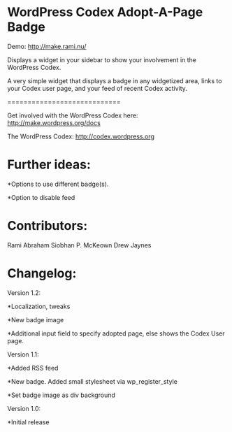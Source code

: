 WordPress Codex Adopt-A-Page Badge
==================================

Demo: http://make.rami.nu/

Displays a widget in your sidebar to show your involvement in the WordPress Codex.

A very simple widget that displays a badge in any widgetized area, links to your Codex user page, and your feed of recent
Codex activity.

============================

Get involved with the WordPress Codex here: http://make.wordpress.org/docs

The WordPress Codex: http://codex.wordpress.org

Further ideas:
=============================

*Options to use different badge(s).

*Option to disable feed

Contributors:
=============================

Rami Abraham
Siobhan P. McKeown
Drew Jaynes

Changelog:
=============================

Version 1.2:

*Localization, tweaks

*New badge image

*Additional input field to specify adopted page, else shows the Codex User page.


Version 1.1:

*Added RSS feed

*New badge. Added small stylesheet via wp_register_style

*Set badge image as div background


Version 1.0:

*Initial release

